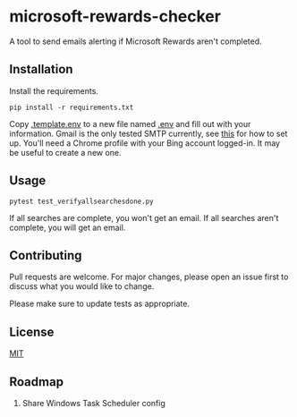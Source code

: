 # microsoft-rewards-checker

A tool to send emails alerting if Microsoft Rewards aren't completed.

## Installation

Install the requirements.

```shell
pip install -r requirements.txt
```

Copy [.template.env](.template.env) to a new file named [.env](.env) and fill out with your information.
Gmail is the only tested SMTP currently, see [this](https://www.gmass.co/blog/gmail-smtp/) for how to set up.
You'll need a Chrome profile with your Bing account logged-in.
It may be useful to create a new one.

## Usage

```shell
pytest test_verifyallsearchesdone.py
```

If all searches are complete, you won't get an email. If all searches aren't complete, you will get an email.

## Contributing

Pull requests are welcome. For major changes, please open an issue first
to discuss what you would like to change.

Please make sure to update tests as appropriate.

## License

[MIT](https://choosealicense.com/licenses/mit/)

## Roadmap

1. Share Windows Task Scheduler config